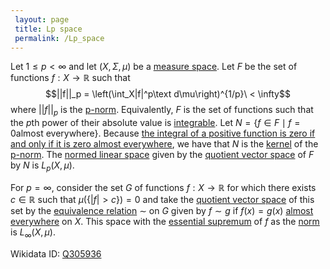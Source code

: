 ```yaml
---
 layout: page
 title: Lp space
 permalink: /Lp_space
---
```

Let $1\leq p < \infty$ and let $(X,\Sigma, \mu)$ be a [measure space](https://defsmath.github.io/DefsMath/measure_space). Let $F$ be the set of functions $f: X\to \mathbb R$ such that $$||f||_p = \left(\int_X|f|^p\text d\mu\right)^{1/p}\ < \infty$$ where $||f||_p$ is the [p-norm](https://defsmath.github.io/DefsMath/p-norm). Equivalently, $F$ is the set of functions such that the $p$th power of their absolute value is [integrable](https://defsmath.github.io/DefsMath/Lebesgue_integral). Let $N = \{f \in F \mid f = 0 \text{almost everywhere}\}$. Because [the integral of a positive function is zero if and only if it is zero almost everywhere](https://defsmath.github.io/DefsMath/zero_integral_of_a_nonnegative_function), we have that $N$ is the [kernel](https://defsmath.github.io/DefsMath/kernel_of_linear_transformation) of the [p-norm](https://defsmath.github.io/DefsMath/p-norm). The [normed linear space](https://defsmath.github.io/DefsMath/normed_linear_space) given by the [quotient vector space](https://defsmath.github.io/DefsMath/quotient_vector_space) of $F$ by $N$ is $L_p(X,\mu)$.

For $p = \infty$, consider the set $G$ of functions $f:X \to \mathbb R$  for which there exists $c \in\mathbb R$ such that $\mu(\{|f| > c\}) = 0$ and take the [quotient vector space](https://defsmath.github.io/DefsMath/quotient_vector_space) of this set by the [equivalence relation](https://defsmath.github.io/DefsMath/equivalence_relation) $\sim$ on $G$ given by $f\sim g$ if $f(x) = g(x)$ [almost everywhere](https://defsmath.github.io/DefsMath/almost_everywhere) on $X$.  This space with the [essential supremum](https://defsmath.github.io/DefsMath/essential_supremum) of $f$ as the [norm](https://defsmath.github.io/DefsMath/norm) is $L_\infty(X,\mu)$.

Wikidata ID: [Q305936](https://www.wikidata.org/wiki/Q305936)